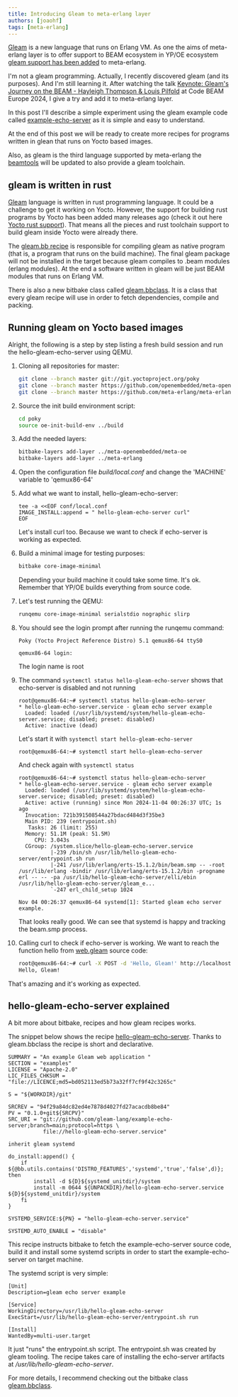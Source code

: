 ```yaml
---
title: Introducing Gleam to meta-erlang layer
authors: [joaohf]
tags: [meta-erlang]
---
```


[Gleam](https://gleam.run) is a new language that runs on Erlang VM. As one the
aims of meta-erlang layer is to offer support to BEAM ecosystem in YP/OE
ecosystem
[gleam support has been added](https://github.com/meta-erlang/meta-erlang/pull/340)
to meta-erlang.

I'm not a gleam programming. Actually, I recently discovered gleam (and its
purposes). And I'm still learning it. After watching the talk
[Keynote: Gleam's Journey on the BEAM - Hayleigh Thompson & Louis Pilfold](https://www.youtube.com/watch?v=6I0IbJtUC3U)
at Code BEAM Europe 2024, I give a try and add it to meta-erlang layer.

<!-- truncate -->

In this post I'll describe a simple experiment using the gleam example code
called [example-echo-server](https://github.com/gleam-lang/example-echo-server)
as it is simple and easy to understand.

At the end of this post we will be ready to create more recipes for programs
written in glean that runs on Yocto based images.

Also, as gleam is the third language supported by meta-erlang the
[beamtools](https://github.com/meta-erlang/meta-erlang/releases) will be updated
to also provide a gleam toolchain.

## gleam is written in rust

[Gleam](https://github.com/gleam-lang/gleam) language is written in rust
programming language. It could be a challenge to get it working on Yocto.
However, the support for building rust programs by Yocto has been added many
releases ago (check it out here
[Yocto rust support](https://git.yoctoproject.org/poky/tree/meta/recipes-devtools/rust)).
That means all the pieces and rust toolchain support to build gleam inside Yocto
were already there.

The
[gleam.bb recipe](https://github.com/meta-erlang/meta-erlang/tree/master/recipes-devtools/gleam/gleam_1.5.1.bb)
is responsible for compiling gleam as native program (that is, a program that
runs on the build machine). The final gleam package will not be installed in the
target because gleam compiles to .beam modules (erlang modules). At the end a
software written in gleam will be just BEAM modules that runs on Erlang VM.

There is also a new bitbake class called
[gleam.bbclass](https://github.com/meta-erlang/meta-erlang/tree/master/classes/gleam.bbclass).
It is a class that every gleam recipe will use in order to fetch dependencies,
compile and packing.

## Running gleam on Yocto based images

Alright, the following is a step by step listing a fresh build session and run
the hello-gleam-echo-server using QEMU.

1. Cloning all repositories for master:

   ```bash
   git clone --branch master git://git.yoctoproject.org/poky
   git clone --branch master https://github.com/openembedded/meta-openembedded.git
   git clone --branch master https://github.com/meta-erlang/meta-erlang
   ```

1. Source the init build environment script:

   ```bash
   cd poky
   source oe-init-build-env ../build
   ```

1. Add the needed layers:

   ```bash
   bitbake-layers add-layer ../meta-openembedded/meta-oe
   bitbake-layers add-layer ../meta-erlang
   ```

1. Open the configuration file _build/local.conf_ and change the 'MACHINE'
   variable to 'qemux86-64'

1. Add what we want to install, hello-gleam-echo-server:

   ```
   tee -a <<EOF conf/local.conf
   IMAGE_INSTALL:append = " hello-gleam-echo-server curl"
   EOF
   ```

   Let's install curl too. Because we want to check if echo-server is working as
   expected.

1. Build a minimal image for testing purposes:

   ```bash
   bitbake core-image-minimal
   ```

   Depending your build machine it could take some time. It's ok. Remember that
   YP/OE builds everything from source code.

1. Let's test running the QEMU:

   ```bash
   runqemu core-image-minimal serialstdio nographic slirp
   ```

1. You should see the login prompt after running the runqemu command:

   ```
   Poky (Yocto Project Reference Distro) 5.1 qemux86-64 ttyS0

   qemux86-64 login:
   ```

   The login name is root

1. The command `systemctl status hello-gleam-echo-server` shows that echo-server
   is disabled and not running

   ```
   root@qemux86-64:~# systemctl status hello-gleam-echo-server
   * hello-gleam-echo-server.service - gleam echo server example
     Loaded: loaded (/usr/lib/systemd/system/hello-gleam-echo-server.service; disabled; preset: disabled)
     Active: inactive (dead)
   ```

   Let's start it with `systemctl start hello-gleam-echo-server`

   ```
   root@qemux86-64:~# systemctl start hello-gleam-echo-server
   ```

   And check again with `systemctl status`

   ```
   root@qemux86-64:~# systemctl status hello-gleam-echo-server
   * hello-gleam-echo-server.service - gleam echo server example
     Loaded: loaded (/usr/lib/systemd/system/hello-gleam-echo-server.service; disabled; preset: disabled)
     Active: active (running) since Mon 2024-11-04 00:26:37 UTC; 1s ago
     Invocation: 721b391508544a27bdacd484d3f35be3
     Main PID: 239 (entrypoint.sh)
      Tasks: 26 (limit: 255)
     Memory: 51.1M (peak: 51.5M)
        CPU: 3.043s
     CGroup: /system.slice/hello-gleam-echo-server.service
             |-239 /bin/sh /usr/lib/hello-gleam-echo-server/entrypoint.sh run
             |-241 /usr/lib/erlang/erts-15.1.2/bin/beam.smp -- -root /usr/lib/erlang -bindir /usr/lib/erlang/erts-15.1.2/bin -progname erl -- -- -pa /usr/lib/hello-gleam-echo-server/elli/ebin /usr/lib/hello-gleam-echo-server/gleam_e...
             `-247 erl_child_setup 1024

   Nov 04 00:26:37 qemux86-64 systemd[1]: Started gleam echo server example.
   ```

   That looks really good. We can see that systemd is happy and tracking the
   beam.smp process.

1. Calling curl to check if echo-server is working. We want to reach the
   function hello from
   [web.gleam](https://github.com/gleam-lang/example-echo-server/blob/main/src/reply/web.gleam#L32)
   source code:

   ```bash
   root@qemux86-64:~# curl -X POST -d 'Hello, Gleam!' http://localhost:3000/echo
   Hello, Gleam!
   ```

That's amazing and it's working as expected.

## hello-gleam-echo-server explained

A bit more about bitbake, recipes and how gleam recipes works.

The snippet below shows the recipe
[hello-gleam-echo-server](https://github.com/meta-erlang/meta-erlang/tree/master/recipes-examples/hello-gleam-echo-server/hello-gleam-echo-server_0.1.0.bb).
Thanks to gleam.bbclass the recipe is short and declarative.

```
SUMMARY = "An example Gleam web application "
SECTION = "examples"
LICENSE = "Apache-2.0"
LIC_FILES_CHKSUM = "file://LICENCE;md5=bd052113ed5b73a32ff7cf9f42c3265c"

S = "${WORKDIR}/git"

SRCREV = "94f29a84dc82ed4e7878d4027fd27acacdb8be84"
PV = "0.1.0+git${SRCPV}"
SRC_URI = "git://github.com/gleam-lang/example-echo-server;branch=main;protocol=https \
           file://hello-gleam-echo-server.service"

inherit gleam systemd

do_install:append() {
    if ${@bb.utils.contains('DISTRO_FEATURES','systemd','true','false',d)}; then
        install -d ${D}${systemd_unitdir}/system
        install -m 0644 ${UNPACKDIR}/hello-gleam-echo-server.service ${D}${systemd_unitdir}/system
    fi
}

SYSTEMD_SERVICE:${PN} = "hello-gleam-echo-server.service"

SYSTEMD_AUTO_ENABLE = "disable"
```

This recipe instructs bitbake to fetch the example-echo-server source code,
build it and install some systemd scripts in order to start the
example-echo-server on target machine.

The systemd script is very simple:

```
[Unit]
Description=gleam echo server example

[Service]
WorkingDirectory=/usr/lib/hello-gleam-echo-server
ExecStart=/usr/lib/hello-gleam-echo-server/entrypoint.sh run

[Install]
WantedBy=multi-user.target
```

It just "runs" the entrypoint.sh script. The entrypoint.sh was created by gleam
tooling. The recipe takes care of installing the echo-server artifacts at
_/usr/lib/hello-gleam-echo-server_.

For more details, I recommend checking out the bitbake class
[gleam.bbclass](https://github.com/meta-erlang/meta-erlang/tree/master/classes/gleam.bbclass).
